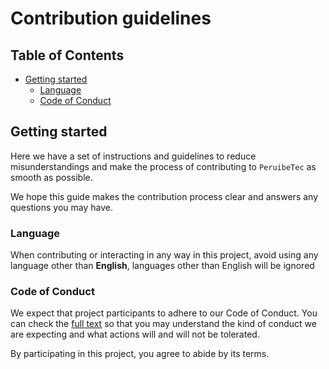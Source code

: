 # Contribution guidelines

## Table of Contents

- [Getting started](#getting-started)
  - [Language](#language)
  - [Code of Conduct](#code-of-conduct)

## Getting started

Here we have a set of instructions and guidelines to reduce misunderstandings and make the process of contributing to `PeruibeTec` as smooth as possible.

We hope this guide makes the contribution process clear and answers any questions you may have.

### Language

When contributing or interacting in any way in this project, avoid using any language other than **English**, languages other than English will be ignored

### Code of Conduct

We expect that project participants to adhere to our Code of Conduct. You can check the [full text](CODE_OF_CONDUCT.md) so that you may understand the kind of conduct we are expecting and what actions will and will not be tolerated.

By participating in this project, you agree to abide by its terms.

